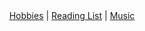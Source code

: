 <!DOCTYPE html>
<html lang="UTF-8">
<title>Home Page</title>
<meta name="viewport" content="width=device-width,initial-scale=1">
<link rel="stylesheet" href="">
<style>

</style>
<script src=""></script>
<body>
	<header>
		<nav>
			<a href= "Hobbies.html">Hobbies</a> |
			<a href= "ReadingList.html">Reading List</a> |
			<a href= "Music.html">Music</a> 
		</nav>
	</header>

</body>
</html>
